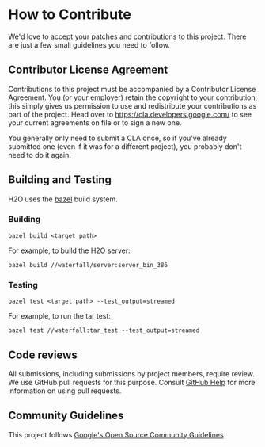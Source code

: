 # How to Contribute

We'd love to accept your patches and contributions to this project. There are
just a few small guidelines you need to follow.

## Contributor License Agreement

Contributions to this project must be accompanied by a Contributor License
Agreement. You (or your employer) retain the copyright to your contribution;
this simply gives us permission to use and redistribute your contributions as
part of the project. Head over to <https://cla.developers.google.com/> to see
your current agreements on file or to sign a new one.

You generally only need to submit a CLA once, so if you've already submitted one
(even if it was for a different project), you probably don't need to do it
again.

## Building and Testing

H2O uses the [bazel](https://bazel.build) build system.

### Building

```
bazel build <target path>
```

For example, to build the H2O server:
```
bazel build //waterfall/server:server_bin_386
```

### Testing

```
bazel test <target path> --test_output=streamed
```

For example, to run the tar test:

```
bazel test //waterfall:tar_test --test_output=streamed
```

## Code reviews

All submissions, including submissions by project members, require review. We
use GitHub pull requests for this purpose. Consult
[GitHub Help](https://help.github.com/articles/about-pull-requests/) for more
information on using pull requests.

## Community Guidelines

This project follows
[Google's Open Source Community Guidelines](https://opensource.google.com/conduct/)
